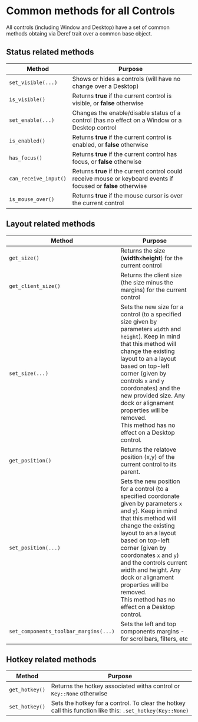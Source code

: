 # Common methods for all Controls

All controls (including Window and Desktop) have a set of common methods obtaing via Deref trait over a common base object.


## Status related methods

| Method                | Purpose                                                            |
|-----------------------|--------------------------------------------------------------------|
| `set_visible(...)`    | Shows or hides a controls (will have no change over a Desktop)     |
| `is_visible()`        | Returns **true** if the current control is visible, or **false** otherwise |
| `set_enable(...)`     | Changes the enable/disable status of a control (has no effect on a Window or a Desktop control |
| `is_enabled()`        | Returns **true** if the current control is enabled, or **false** otherwise |
| `has_focus()`         | Returns **true** if the current control has focus, or **false** otherwise |
| `can_receive_input()` | Returns **true** if the current control could receive mouse or keyboard events if focused or **false** otherwise |
| `is_mouse_over()`     | Returns **true** if the mouse cursor is over the current control |

## Layout related methods

| Method                | Purpose                                                                      |
|-----------------------|------------------------------------------------------------------------------|
| `get_size()`          | Returns the size (**width**x**height**) for the current control              |
| `get_client_size()`   | Returns the client size (the size minus the margins) for the current control |
| `set_size(...)`       | Sets the new size for a control (to a specified size given by parameters `width` and `height`). Keep in mind that this method will change the existing layout to an a layout based on top-left corner (given by controls `x` and `y` coordonates) and the new provided size. Any dock or alignament properties will be removed.<br>This method has no effect on a Desktop control. |
| `get_position()`      | Returns the relatove position (x,y) of the current control to its parent.    |
| `set_position(...)`   | Sets the new position for a control (to a specified coordonate given by parameters `x` and `y`). Keep in mind that this method will change the existing layout to an a layout based on top-left corner (given by coordonates `x` and `y`) and the controls current width and height. Any dock or alignament properties will be removed.<br>This method has no effect on a Desktop control. |
| `set_components_toolbar_margins(...)` | Sets the left and top components margins - for scrollbars, filters, etc |



## Hotkey related methods

| Method                | Purpose                                                                      |
|-----------------------|------------------------------------------------------------------------------|
| `get_hotkey()`        | Returns the hotkey associated witha control or `Key::None` otherwise         |
| `set_hotkey()`        | Sets the hotkey for a control. To clear the hotkey call this function like this: `.set_hotkey(Key::None)` |